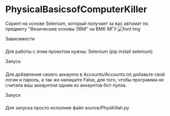 ﻿# PhysicalBasicsofComputerKiller
Скрипт на основе Selenium, который получает за вас автомат по предмету "Физические основы ЭВМ" на ВМК МГУ
![font img](https://github.com/gr33n-made/PhysicalBasicsofComputerKiller/raw/master/.idea/image.png)

Зависимости
#####
Для работы с этим проектом нужны:
Selenium (pip install selenium)

Запуск
#####
Для добавления своего аккаунта в Accounts/Accounts.txt добавьте свой логин и пароль, а так же напишите False, для того, чтобы программа не считала ваш аккаунтом одним из аккаунтов бот-пулла.

Запуск
#####
Для запуска просто исполние файл source/PhysKillah.py

